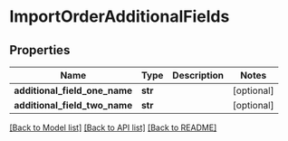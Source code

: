# ImportOrderAdditionalFields

## Properties
Name | Type | Description | Notes
------------ | ------------- | ------------- | -------------
**additional_field_one_name** | **str** |  | [optional] 
**additional_field_two_name** | **str** |  | [optional] 

[[Back to Model list]](../README.md#documentation-for-models) [[Back to API list]](../README.md#documentation-for-api-endpoints) [[Back to README]](../README.md)

